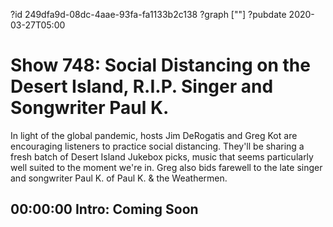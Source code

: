 ?id 249dfa9d-08dc-4aae-93fa-fa1133b2c138
?graph [""]
?pubdate 2020-03-27T05:00

# Show 748: Social Distancing on the Desert Island, R.I.P. Singer and Songwriter Paul K.

In light of the global pandemic, hosts Jim DeRogatis and Greg Kot are encouraging listeners to practice social distancing. They'll be sharing a fresh batch of Desert Island Jukebox picks, music that seems particularly well suited to the moment we're in. Greg also bids farewell to the late singer and songwriter Paul K. of Paul K. & the Weathermen.

## 00:00:00 Intro: Coming Soon